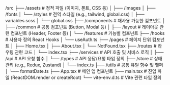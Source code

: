 /src
├── /assets         # 정적 파일 (이미지, 폰트, CSS 등)
│   ├── /images
│   ├── /fonts
│   └── /styles     # 전역 스타일 (e.g., tailwind, global.css)
│       ├── variables.scss
│       └── global.css
├── /components     # 재사용 가능한 컴포넌트
│   ├── /common     # 공통 컴포넌트 (Button, Modal 등)
│   ├── /layout     # 레이아웃 관련 컴포넌트 (Header, Footer 등)
│   └── /features   # 기능별 컴포넌트
├── /hooks          # 사용자 정의 React Hooks
│   └── useAuth.ts
├── /pages          # 페이지 단위 컴포넌트
│   ├── Home.tsx
│   ├── About.tsx
│   └── NotFound.tsx
├── /routes         # 라우팅 관련 코드
│   └── index.tsx
├── /services       # API 호출 및 서비스 로직
│   ├── /api        # API 요청 함수
│   └── /types      # API 응답/요청 타입 정의
├── /store          # 상태 관리 (e.g., Redux, Zustand)
│   └── index.ts
├── /utils          # 공통 유틸 함수 및 헬퍼
│   └── formatDate.ts
├── App.tsx         # 메인 앱 컴포넌트
├── main.tsx        # 진입 파일 (ReactDOM.render or createRoot)
└── vite-env.d.ts   # Vite 관련 타입 정의